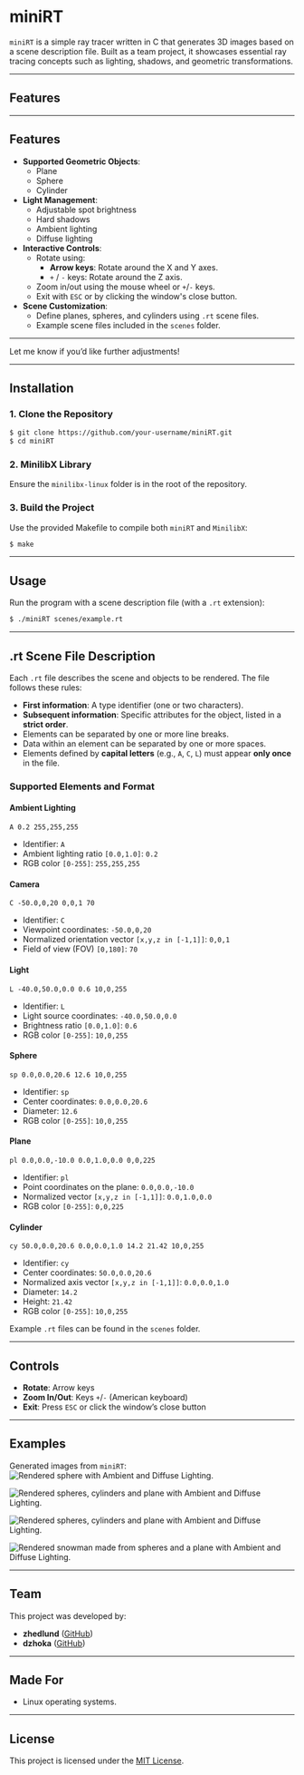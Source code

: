 # miniRT
`miniRT` is a simple ray tracer written in C that generates 3D images based on a scene description file. Built as a team project, it showcases essential ray tracing concepts such as lighting, shadows, and geometric transformations.  

---

## **Features**

---

## **Features**

- **Supported Geometric Objects**:
  - Plane
  - Sphere
  - Cylinder
- **Light Management**:
  - Adjustable spot brightness
  - Hard shadows
  - Ambient lighting
  - Diffuse lighting
- **Interactive Controls**:
  - Rotate using:
    - **Arrow keys**: Rotate around the X and Y axes.
    - `+` / `-` keys: Rotate around the Z axis.
  - Zoom in/out using the mouse wheel or `+`/`-` keys.
  - Exit with `ESC` or by clicking the window's close button.
- **Scene Customization**:
  - Define planes, spheres, and cylinders using `.rt` scene files.
  - Example scene files included in the `scenes` folder.

---

Let me know if you’d like further adjustments!

---

## **Installation**

### 1. Clone the Repository
```bash
$ git clone https://github.com/your-username/miniRT.git
$ cd miniRT
```

### 2. MinilibX Library
Ensure the `minilibx-linux` folder is in the root of the repository.

### 3. Build the Project
Use the provided Makefile to compile both `miniRT` and `MinilibX`:
```bash
$ make
```

---

## **Usage**

Run the program with a scene description file (with a `.rt` extension):
```bash
$ ./miniRT scenes/example.rt
```

---

## **.rt Scene File Description**

Each `.rt` file describes the scene and objects to be rendered. The file follows these rules:
- **First information**: A type identifier (one or two characters).
- **Subsequent information**: Specific attributes for the object, listed in a **strict order**.
- Elements can be separated by one or more line breaks.
- Data within an element can be separated by one or more spaces.
- Elements defined by **capital letters** (e.g., `A`, `C`, `L`) must appear **only once** in the file.

### **Supported Elements and Format**
#### **Ambient Lighting**
```text
A 0.2 255,255,255
```
- Identifier: `A`
- Ambient lighting ratio `[0.0,1.0]`: `0.2`
- RGB color `[0-255]`: `255,255,255`

#### **Camera**
```text
C -50.0,0,20 0,0,1 70
```
- Identifier: `C`
- Viewpoint coordinates: `-50.0,0,20`
- Normalized orientation vector `[x,y,z in [-1,1]]`: `0,0,1`
- Field of view (FOV) `[0,180]`: `70`

#### **Light**
```text
L -40.0,50.0,0.0 0.6 10,0,255
```
- Identifier: `L`
- Light source coordinates: `-40.0,50.0,0.0`
- Brightness ratio `[0.0,1.0]`: `0.6`
- RGB color `[0-255]`: `10,0,255`

#### **Sphere**
```text
sp 0.0,0.0,20.6 12.6 10,0,255
```
- Identifier: `sp`
- Center coordinates: `0.0,0.0,20.6`
- Diameter: `12.6`
- RGB color `[0-255]`: `10,0,255`

#### **Plane**
```text
pl 0.0,0.0,-10.0 0.0,1.0,0.0 0,0,225
```
- Identifier: `pl`
- Point coordinates on the plane: `0.0,0.0,-10.0`
- Normalized vector `[x,y,z in [-1,1]]`: `0.0,1.0,0.0`
- RGB color `[0-255]`: `0,0,225`

#### **Cylinder**
```text
cy 50.0,0.0,20.6 0.0,0.0,1.0 14.2 21.42 10,0,255
```
- Identifier: `cy`
- Center coordinates: `50.0,0.0,20.6`
- Normalized axis vector `[x,y,z in [-1,1]]`: `0.0,0.0,1.0`
- Diameter: `14.2`
- Height: `21.42`
- RGB color `[0-255]`: `10,0,255`

Example `.rt` files can be found in the `scenes` folder.

---

## **Controls**

- **Rotate**: Arrow keys  
- **Zoom In/Out**: Keys `+`/`-` (American keyboard)  
- **Exit**: Press `ESC` or click the window’s close button  

---

## **Examples**

Generated images from `miniRT`:  
![Rendered sphere with Ambient and Diffuse Lighting.](images/sphere.png)

![Rendered spheres, cylinders and plane with Ambient and Diffuse Lighting.](images/scene.png)

![Rendered spheres, cylinders and plane with Ambient and Diffuse Lighting.](images/multi_obj.png)

![Rendered snowman made from spheres and a plane with Ambient and Diffuse Lighting.](images/snowman.png)


---

## **Team**

This project was developed by:
- **zhedlund** ([GitHub](https://github.com/zhedlund))  
- **dzhoka** ([GitHub](https://github.com/dzhoka))

---

## **Made For**

- Linux operating systems.

---

## **License**

This project is licensed under the [MIT License](LICENSE).
